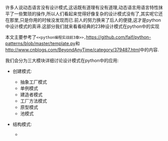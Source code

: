 
许多人说动态语言没有设计模式,这话既有道理有没有道理,动态语言用语言特性抹平了一些繁琐的操作,所以人们看起来觉得好像复杂的设计模式没有了,其实呢它还在那里,只是你用的时候没发现而已.前人的努力换来了后人的便捷,这才是python中设计模式的真谛.这部分我们就来看看经典的23种设计模式在python中的实现

本文主要参考了`<<python编程实战前3章>>,`<https://github.com/faif/python-patterns/blob/master/template.py>和<http://www.cnblogs.com/BeyondAnyTime/category/379487.html>中的内容.

我们会分为三大模块详细讨论设计模式在python中的应用:

+ 创建模式:

    + 抽象工厂模式
    + 单例模式
    + 建造者模式
    + 工厂方法模式
    + 原型模式
    + 池模式
    
+ 结构模式:

    + 
    

